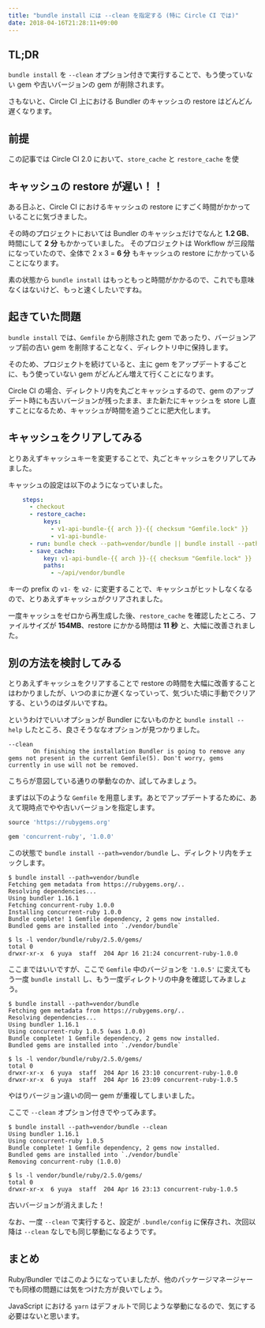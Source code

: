 ```yaml
---
title: "bundle install には --clean を指定する (特に Circle CI では)"
date: 2018-04-16T21:28:11+09:00
---
```


## TL;DR

`bundle install` を `--clean` オプション付きで実行することで、もう使っていない gem や古いバージョンの gem が削除されます。

さもないと、Circle CI 上における Bundler のキャッシュの restore はどんどん遅くなります。

<!--more-->

## 前提

この記事では Circle CI 2.0 において、`store_cache` と `restore_cache` を使

## キャッシュの restore が遅い！！

ある日ふと、Circle CI におけるキャッシュの restore にすごく時間がかかっていることに気づきました。

その時のプロジェクトにおいては Bundler のキャッシュだけでなんと **1.2 GB**、時間にして **2 分** もかかっていました。
そのプロジェクトは Workflow が三段階になっていたので、全体で 2 x 3 = **6 分** もキャッシュの restore にかかっていることになります。

素の状態から `bundle install` はもっともっと時間がかかるので、これでも意味なくはないけど、もっと速くしたいですね。

## 起きていた問題

`bundle install` では、`Gemfile` から削除された gem であったり、バージョンアップ前の古い gem を削除することなく、ディレクトリ中に保持します。

そのため、プロジェクトを続けていると、主に gem をアップデートするごとに、もう使っていない gem がどんどん増えて行くことになります。

Circle CI の場合、ディレクトリ内を丸ごとキャッシュするので、gem のアップデート時にも古いバージョンが残ったまま、また新たにキャッシュを store し直すことになるため、キャッシュが時間を追うごとに肥大化します。

## キャッシュをクリアしてみる

とりあえずキャッシュキーを変更することで、丸ごとキャッシュをクリアしてみました。

キャッシュの設定は以下のようになっていました。

```yaml
    steps:
      - checkout
      - restore_cache:
          keys:
            - v1-api-bundle-{{ arch }}-{{ checksum "Gemfile.lock" }}
            - v1-api-bundle-
      - run: bundle check --path=vendor/bundle || bundle install --path=vendor/bundle --jobs=4 --retry=3
      - save_cache:
          key: v1-api-bundle-{{ arch }}-{{ checksum "Gemfile.lock" }}
          paths:
            - ~/api/vendor/bundle
```

キーの prefix の `v1-` を `v2-` に変更することで、キャッシュがヒットしなくなるので、とりあえずキャッシュがクリアされました。

一度キャッシュをゼロから再生成した後、`restore_cache` を確認したところ、ファイルサイズが **154MB**、restore にかかる時間は **11 秒** と、大幅に改善されました。

## 別の方法を検討してみる

とりあえずキャッシュをクリアすることで restore の時間を大幅に改善することはわかりましたが、いつのまにか遅くなっていって、気づいた頃に手動でクリアする、というのはダルいですね。

というわけでいいオプションが Bundler にないものかと `bundle install --help` したところ、良さそうななオプションが見つかりました。

```
--clean
       On finishing the installation Bundler is going to remove any gems not present in the current Gemfile(5). Don't worry, gems currently in use will not be removed.
```

こちらが意図している通りの挙動なのか、試してみましょう。

まずは以下のような `Gemfile` を用意します。あとでアップデートするために、あえて現時点でやや古いバージョンを指定します。

```rb
source 'https://rubygems.org'

gem 'concurrent-ruby', '1.0.0'
```

この状態で `bundle install --path=vendor/bundle` し、ディレクトリ内をチェックします。


```
$ bundle install --path=vendor/bundle
Fetching gem metadata from https://rubygems.org/..
Resolving dependencies...
Using bundler 1.16.1
Fetching concurrent-ruby 1.0.0
Installing concurrent-ruby 1.0.0
Bundle complete! 1 Gemfile dependency, 2 gems now installed.
Bundled gems are installed into `./vendor/bundle`

$ ls -l vendor/bundle/ruby/2.5.0/gems/
total 0
drwxr-xr-x  6 yuya  staff  204 Apr 16 21:24 concurrent-ruby-1.0.0
```

ここまではいいですが、ここで `Gemfile` 中のバージョンを `'1.0.5'` に変えてもう一度 `bundle install` し、もう一度ディレクトリの中身を確認してみましょう。

```
$ bundle install --path=vendor/bundle
Fetching gem metadata from https://rubygems.org/..
Resolving dependencies...
Using bundler 1.16.1
Using concurrent-ruby 1.0.5 (was 1.0.0)
Bundle complete! 1 Gemfile dependency, 2 gems now installed.
Bundled gems are installed into `./vendor/bundle`

$ ls -l vendor/bundle/ruby/2.5.0/gems/
total 0
drwxr-xr-x  6 yuya  staff  204 Apr 16 23:10 concurrent-ruby-1.0.0
drwxr-xr-x  6 yuya  staff  204 Apr 16 23:09 concurrent-ruby-1.0.5
```

やはりバージョン違いの同一 gem が重複してしまいました。

ここで `--clean` オプション付きでやってみます。

```
$ bundle install --path=vendor/bundle --clean
Using bundler 1.16.1
Using concurrent-ruby 1.0.5
Bundle complete! 1 Gemfile dependency, 2 gems now installed.
Bundled gems are installed into `./vendor/bundle`
Removing concurrent-ruby (1.0.0)

$ ls -l vendor/bundle/ruby/2.5.0/gems/
total 0
drwxr-xr-x  6 yuya  staff  204 Apr 16 23:13 concurrent-ruby-1.0.5
```

古いバージョンが消えました！

なお、一度 `--clean` で実行すると、設定が `.bundle/config` に保存され、次回以降は `--clean` なしでも同じ挙動になるようです。

## まとめ

Ruby/Bundler ではこのようになっていましたが、他のパッケージマネージャーでも同様の問題には気をつけた方が良いでしょう。

JavaScript における `yarn` はデフォルトで同じような挙動になるので、気にする必要はないと思います。
